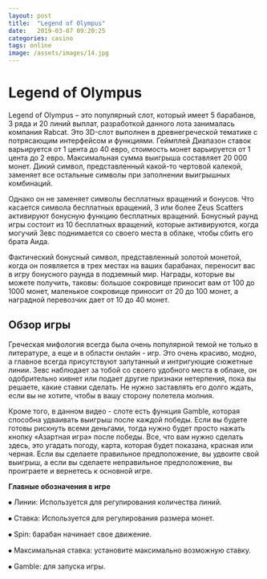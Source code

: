 ```yaml
---
layout: post
title:  "Legend of Olympus"
date:   2019-03-07 09:20:25
categories: casino
tags: online
image: /assets/images/14.jpg
---
```


# Legend of Olympus

Legend of Olympus – это популярный слот, который имеет 5 барабанов, 3 ряда и 20 линий выплат, разработкой данного лота занималась компания Rabcat. Это 3D-слот выполнен в древнегреческой тематике с потрясающим интерфейсом и функциями. Геймплей Диапазон ставок варьируется от 1 цента до 40 евро, стоимость монет варьируется от 1 цента до 2 евро. Максимальная сумма выигрыша составляет 20 000 монет. Дикий символ, представленный какой-то чертовой калекой, заменяет все остальные символы при заполнении выигрышных комбинаций. 
 
Однако он не заменяет символы бесплатных вращений и бонусов. Что касается символа бесплатных вращений, 3 или более Zeus Scatters активируют бонусную функцию бесплатных вращений. Бонусный раунд игры состоит из 10 бесплатных вращений, которые активируются, когда могучий Зевс поднимается со своего места в облаке, чтобы сбить его брата Аида. 

Фактический бонусный символ, представленный золотой монетой, когда он появляется в трех местах на ваших барабанах, переносит вас в игру бонусного раунда в подземный мир. Награды, которые вы можете получить, таковы: большое сокровище приносит вам от 100 до 1000 монет, маленькое сокровище приносит от 20 до 100 монет, а наградной перевозчик дает от 10 до 40 монет.

## Обзор игры

Греческая мифология всегда была очень популярной темой не только в литературе, а еще и в области онлайн - игр. Это очень красиво, модно, а главное всегда присутствуют запутанный и интригующие сюжетные линии. Зевс наблюдает за тобой со своего удобного места в облаке, он одобрительно кивнет или подает другие признаки нетерпения, пока вы решаете, какие ставки сделать. Не нужно заставлять его долго ждать, если вы не хотите, чтобы в вашу сторону полетела молния.

Кроме того, в данном видео - слоте есть функция Gamble, которая способна удваивать выигрыш после каждой победы. Если вы будете готовы рискнуть всеми деньгами, тогда нужно будет просто нажать кнопку «Азартная игра» после победы. Все, что вам нужно сделать здесь, это угадать погоду, карта, которая будет показана, красная или черная. Если вы сделаете правильное предположение, вы удвоите свой выигрыш, а если вы сделаете неправильное предположение, вы проиграете и вернетесь к основной игре.

**Главные обозначения в игре**

⦁	Линии: Используется для регулирования количества линий.

⦁	Ставка: Используется для регулирования размера монет.

⦁	Spin: барабан начинает свое движение.

⦁	Максимальная ставка: установите максимально возможную ставку.

⦁	Gamble: для запуска игры.

	
